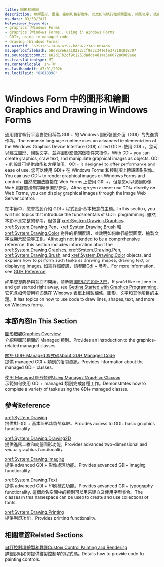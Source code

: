 ```yaml
---
title: 圖形和繪圖
description: 瞭解圖形、畫筆、筆刷和色彩物件，以及如何執行如繪製圖形、繪製文字，或在 Windows Forms 中顯示影像之類的工作。
ms.date: 03/30/2017
helpviewer_keywords:
- graphics [Windows Forms]
- graphics [Windows Forms], using in Windows Forms
- GDI+, using in managed code
- drawing [Windows Forms]
ms.assetid: 362532c5-1a06-4257-bdc8-723461009ede
ms.openlocfilehash: 58d8cde6aa102225cf9e3c342efe37218c818307
ms.sourcegitcommit: e02d17b2cf9c1258dadda4810a5e6072a0089aee
ms.translationtype: MT
ms.contentlocale: zh-TW
ms.lasthandoff: 07/01/2020
ms.locfileid: "85618398"
---
```

# <a name="graphics-and-drawing-in-windows-forms"></a><span data-ttu-id="5d9b8-103">Windows Form 中的圖形和繪圖</span><span class="sxs-lookup"><span data-stu-id="5d9b8-103">Graphics and Drawing in Windows Forms</span></span>
<span data-ttu-id="5d9b8-104">通用語言執行平臺會使用稱為 GDI + 的 Windows 圖形裝置介面（GDI）的先進實作為。</span><span class="sxs-lookup"><span data-stu-id="5d9b8-104">The common language runtime uses an advanced implementation of the Windows Graphics Device Interface (GDI) called GDI+.</span></span> <span data-ttu-id="5d9b8-105">使用 GDI +，您可以建立圖形、繪製文字，並將圖形影像當做物件來操作。</span><span class="sxs-lookup"><span data-stu-id="5d9b8-105">With GDI+ you can create graphics, draw text, and manipulate graphical images as objects.</span></span> <span data-ttu-id="5d9b8-106">GDI + 的設計可提供效能和方便使用。</span><span class="sxs-lookup"><span data-stu-id="5d9b8-106">GDI+ is designed to offer performance and ease of use.</span></span> <span data-ttu-id="5d9b8-107">您可以使用 GDI + 在 Windows Forms 和控制項上轉譯圖形影像。</span><span class="sxs-lookup"><span data-stu-id="5d9b8-107">You can use GDI+ to render graphical images on Windows Forms and controls.</span></span> <span data-ttu-id="5d9b8-108">雖然您無法直接在 Web Forms 上使用 GDI +，但是您可以透過影像 Web 服務器控制項顯示圖形影像。</span><span class="sxs-lookup"><span data-stu-id="5d9b8-108">Although you cannot use GDI+ directly on Web Forms, you can display graphical images through the Image Web Server control.</span></span>  
  
 <span data-ttu-id="5d9b8-109">在本節中，您會找到介紹 GDI + 程式設計基本概念的主題。</span><span class="sxs-lookup"><span data-stu-id="5d9b8-109">In this section, you will find topics that introduce the fundamentals of GDI+ programming.</span></span> <span data-ttu-id="5d9b8-110">雖然本節不是完整的參考，但包含 <xref:System.Drawing.Graphics>、<xref:System.Drawing.Pen>、<xref:System.Drawing.Brush> 和 <xref:System.Drawing.Color> 物件的相關資訊，並說明如何執行繪製圖案、繪製文字或顯示影像等工作。</span><span class="sxs-lookup"><span data-stu-id="5d9b8-110">Although not intended to be a comprehensive reference, this section includes information about the <xref:System.Drawing.Graphics>, <xref:System.Drawing.Pen>, <xref:System.Drawing.Brush>, and <xref:System.Drawing.Color> objects, and explains how to perform such tasks as drawing shapes, drawing text, or displaying images.</span></span> <span data-ttu-id="5d9b8-111">如需詳細資訊，請參閱[Gdi + 參考](/windows/desktop/gdiplus/-gdiplus-class-gdi-reference)。</span><span class="sxs-lookup"><span data-stu-id="5d9b8-111">For more information, see [GDI+ Reference](/windows/desktop/gdiplus/-gdiplus-class-gdi-reference).</span></span>  
  
 <span data-ttu-id="5d9b8-112">如果您想要參與並立即開始，請參閱[圖形程式設計入門](getting-started-with-graphics-programming.md)。</span><span class="sxs-lookup"><span data-stu-id="5d9b8-112">If you'd like to jump in and get started right away, see [Getting Started with Graphics Programming](getting-started-with-graphics-programming.md).</span></span> <span data-ttu-id="5d9b8-113">它包含如何使用程式碼在 Windows 表單上繪製線條、圖形、文字和其他項目的主題。</span><span class="sxs-lookup"><span data-stu-id="5d9b8-113">It has topics on how to use code to draw lines, shapes, text, and more on Windows forms.</span></span>  
  
## <a name="in-this-section"></a><span data-ttu-id="5d9b8-114">本節內容</span><span class="sxs-lookup"><span data-stu-id="5d9b8-114">In This Section</span></span>  
 [<span data-ttu-id="5d9b8-115">圖形概觀</span><span class="sxs-lookup"><span data-stu-id="5d9b8-115">Graphics Overview</span></span>](graphics-overview-windows-forms.md)  
 <span data-ttu-id="5d9b8-116">介紹與圖形相關的 Managed 類別。</span><span class="sxs-lookup"><span data-stu-id="5d9b8-116">Provides an introduction to the graphics-related managed classes.</span></span>  
  
 [<span data-ttu-id="5d9b8-117">關於 GDI+ Managed 程式碼</span><span class="sxs-lookup"><span data-stu-id="5d9b8-117">About GDI+ Managed Code</span></span>](about-gdi-managed-code.md)  
 <span data-ttu-id="5d9b8-118">提供 managed GDI + 類別的相關資訊。</span><span class="sxs-lookup"><span data-stu-id="5d9b8-118">Provides information about the managed GDI+ classes.</span></span>  
  
 [<span data-ttu-id="5d9b8-119">使用 Managed 圖形類別</span><span class="sxs-lookup"><span data-stu-id="5d9b8-119">Using Managed Graphics Classes</span></span>](using-managed-graphics-classes.md)  
 <span data-ttu-id="5d9b8-120">示範如何使用 GDI + managed 類別完成各種工作。</span><span class="sxs-lookup"><span data-stu-id="5d9b8-120">Demonstrates how to complete a variety of tasks using the GDI+ managed classes.</span></span>  
  
## <a name="reference"></a><span data-ttu-id="5d9b8-121">參考</span><span class="sxs-lookup"><span data-stu-id="5d9b8-121">Reference</span></span>  
 <xref:System.Drawing>  
 <span data-ttu-id="5d9b8-122">提供對 GDI + 基本圖形功能的存取。</span><span class="sxs-lookup"><span data-stu-id="5d9b8-122">Provides access to GDI+ basic graphics functionality.</span></span>  
  
 <xref:System.Drawing.Drawing2D>  
 <span data-ttu-id="5d9b8-123">提供進階二維和向量圖形功能。</span><span class="sxs-lookup"><span data-stu-id="5d9b8-123">Provides advanced two-dimensional and vector graphics functionality.</span></span>  
  
 <xref:System.Drawing.Imaging>  
 <span data-ttu-id="5d9b8-124">提供 advanced GDI + 影像處理功能。</span><span class="sxs-lookup"><span data-stu-id="5d9b8-124">Provides advanced GDI+ imaging functionality.</span></span>  
  
 <xref:System.Drawing.Text>  
 <span data-ttu-id="5d9b8-125">提供 advanced GDI + 印刷樣式功能。</span><span class="sxs-lookup"><span data-stu-id="5d9b8-125">Provides advanced GDI+ typography functionality.</span></span> <span data-ttu-id="5d9b8-126">這個命名空間中的類別可以用來建立及使用字型集合。</span><span class="sxs-lookup"><span data-stu-id="5d9b8-126">The classes in this namespace can be used to create and use collections of fonts.</span></span>  
  
 <xref:System.Drawing.Printing>  
 <span data-ttu-id="5d9b8-127">提供列印功能。</span><span class="sxs-lookup"><span data-stu-id="5d9b8-127">Provides printing functionality.</span></span>  
  
## <a name="related-sections"></a><span data-ttu-id="5d9b8-128">相關章節</span><span class="sxs-lookup"><span data-stu-id="5d9b8-128">Related Sections</span></span>  
 [<span data-ttu-id="5d9b8-129">自訂控制項繪製和轉譯</span><span class="sxs-lookup"><span data-stu-id="5d9b8-129">Custom Control Painting and Rendering</span></span>](../controls/custom-control-painting-and-rendering.md)  
 <span data-ttu-id="5d9b8-130">詳細說明如何提供繪製控制項的程式碼。</span><span class="sxs-lookup"><span data-stu-id="5d9b8-130">Details how to provide code for painting controls.</span></span>
